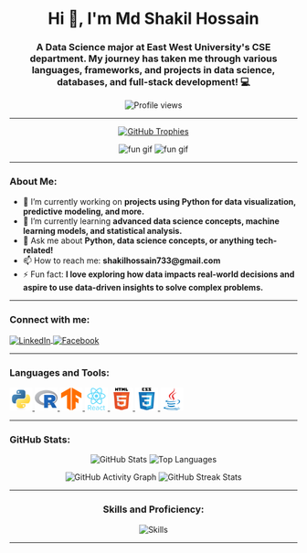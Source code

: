 <h1 align="center">Hi 👋, I'm Md Shakil Hossain</h1>
<h3 align="center">A Data Science major at East West University's CSE department. My journey has taken me through various languages, frameworks, and projects in data science, databases, and full-stack development! 💻</h3>

<p align="center">
  <img src="https://komarev.com/ghpvc/?username=mdshakil-hossain&label=Profile%20views&color=0e75b6&style=flat" alt="Profile views" />
</p>

---

<!-- Profile Trophy Section -->
<p align="center">
  <a href="https://github.com/ryo-ma/github-profile-trophy">
    <img src="https://github-profile-trophy.vercel.app/?username=mdshakil-hossain&theme=radical&column=4" alt="GitHub Trophies" />
  </a>
</p>

<!-- Fun Animated Gifs -->
<p align="center">
  <img src="https://i.giphy.com/media/LaVp0AyqR5bGsC5Cbm/giphy.gif" width="300" alt="fun gif" />
  <img src="https://i.giphy.com/media/bGgsc5mWoryfgKBx1u/giphy.gif" width="300" alt="fun gif" />
</p>

---

<!-- About Me Section -->
<h3 align="left">About Me:</h3>
<ul>
  <li>🔭 I’m currently working on <strong>projects using Python for data visualization, predictive modeling, and more.</strong></li>
  <li>🌱 I’m currently learning <strong>advanced data science concepts, machine learning models, and statistical analysis.</strong></li>
  <li>💬 Ask me about <strong>Python, data science concepts, or anything tech-related!</strong></li>
  <li>📫 How to reach me: <strong>shakilhossain733@gmail.com</strong></li>
  <li>⚡ Fun fact: <strong>I love exploring how data impacts real-world decisions and aspire to use data-driven insights to solve complex problems.</strong></li>
</ul>

---

<!-- Connect With Me Section -->
<h3 align="left">Connect with me:</h3>
<p align="left">
  <a href="https://linkedin.com/in/md-shakil-hossain733" target="_blank">
    <img align="center" src="https://raw.githubusercontent.com/rahuldkjain/github-profile-readme-generator/master/src/images/icons/Social/linked-in-alt.svg" alt="LinkedIn" height="30" width="40" />
  </a>
  <a href="https://fb.com/md.shakil.hossain.6969" target="_blank">
    <img align="center" src="https://raw.githubusercontent.com/rahuldkjain/github-profile-readme-generator/master/src/images/icons/Social/facebook.svg" alt="Facebook" height="30" width="40" />
  </a>
</p>

---

<!-- Languages and Tools Section -->
<h3 align="left">Languages and Tools:</h3>
<p align="left">
  <a href="https://www.python.org" target="_blank">
    <img src="https://raw.githubusercontent.com/devicons/devicon/master/icons/python/python-original.svg" alt="Python" width="40" height="40" />
  </a>
  <a href="https://www.r-project.org/" target="_blank">
    <img src="https://raw.githubusercontent.com/devicons/devicon/master/icons/r/r-original.svg" alt="R" width="40" height="40" />
  </a>
  <a href="https://www.tensorflow.org/" target="_blank">
    <img src="https://raw.githubusercontent.com/devicons/devicon/master/icons/tensorflow/tensorflow-original.svg" alt="TensorFlow" width="40" height="40" />
  </a>
  <a href="https://reactjs.org/" target="_blank">
    <img src="https://raw.githubusercontent.com/devicons/devicon/master/icons/react/react-original-wordmark.svg" alt="React" width="40" height="40" />
  </a>
  <a href="https://www.w3.org/html/" target="_blank">
    <img src="https://raw.githubusercontent.com/devicons/devicon/master/icons/html5/html5-original-wordmark.svg" alt="HTML" width="40" height="40" />
  </a>
  <a href="https://www.w3schools.com/css/" target="_blank">
    <img src="https://raw.githubusercontent.com/devicons/devicon/master/icons/css3/css3-original-wordmark.svg" alt="CSS" width="40" height="40" />
  </a>
  <a href="https://www.java.com" target="_blank">
    <img src="https://raw.githubusercontent.com/devicons/devicon/master/icons/java/java-original.svg" alt="Java" width="40" height="40" />
  </a>
</p>

---

<!-- GitHub Stats -->
<h3 align="left">GitHub Stats:</h3>
<p align="center">
  <img width="440px" src="https://github-readme-stats.vercel.app/api?username=MdShakil-Hossain&show_icons=true&theme=onedark" alt="GitHub Stats" />
  <img width="385px" src="https://github-readme-stats.anuraghazra1.vercel.app/api/top-langs/?username=MdShakil-Hossain&layout=compact&theme=onedark" alt="Top Languages" />
</p>
<p align="center">
  <img width="440px" src="https://github-readme-activity-graph.vercel.app/graph?username=MdShakil-Hossain&theme=github" alt="GitHub Activity Graph" />
  <img width="385px" src="https://github-readme-streak-stats.herokuapp.com?user=MdShakil-Hossain&theme=onedark&date_format=M%20j%5B%2C%20Y%5D" alt="GitHub Streak Stats" />
</p>

---

<!-- Dynamic Skills Proficiency Graph -->
<h3 align="center">Skills and Proficiency:</h3>
<p align="center">
  <img src="https://skillicons.dev/icons?i=python,r,tensorflow,react,sql,html,css,js,java,docker,git" alt="Skills" />
</p>

---
